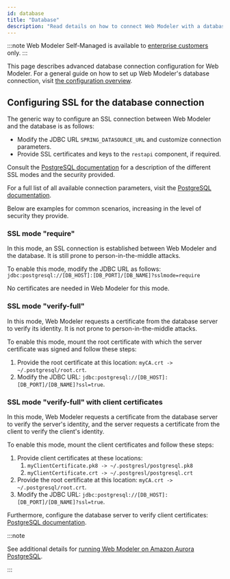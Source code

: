 ```yaml
---
id: database
title: "Database"
description: "Read details on how to connect Web Modeler with a database."
---
```


:::note
Web Modeler Self-Managed is available to [enterprise customers](../../../../reference/licenses.md#web-modeler) only.
:::

This page describes advanced database connection configuration for Web Modeler. For a general guide on how to set up Web Modeler's database connection, visit [the configuration overview](configuration.md#database).

## Configuring SSL for the database connection

The generic way to configure an SSL connection between Web Modeler and the database is as follows:

- Modify the JDBC URL `SPRING_DATASOURCE_URL` and customize connection parameters.
- Provide SSL certificates and keys to the `restapi` component, if required.

Consult the [PostgreSQL documentation](https://jdbc.postgresql.org/documentation/ssl/) for a description
of the different SSL modes and the security provided.

For a full list of all available connection parameters, visit the [PostgreSQL documentation](https://jdbc.postgresql.org/documentation/use/#connection-parameters/).

Below are examples for common scenarios, increasing in the level of security they provide.

### SSL mode "require"

In this mode, an SSL connection is established between Web Modeler and the database. It is still prone to
person-in-the-middle attacks.

To enable this mode, modify the JDBC URL as follows: `jdbc:postgresql://[DB_HOST]:[DB_PORT]/[DB_NAME]?sslmode=require`

No certificates are needed in Web Modeler for this mode.

### SSL mode "verify-full"

In this mode, Web Modeler requests a certificate from the database server to verify its identity. It is not
prone to person-in-the-middle attacks.

To enable this mode, mount the root certificate with which the server certificate was signed and follow these steps:

1. Provide the root certificate at this location: `myCA.crt -> ~/.postgresql/root.crt`.
2. Modify the JDBC URL: `jdbc:postgresql://[DB_HOST]:[DB_PORT]/[DB_NAME]?ssl=true`.

### SSL mode "verify-full" with client certificates

In this mode, Web Modeler requests a certificate from the database server to verify the server's identity, and
the server requests a certificate from the client to verify the client's identity.

To enable this mode, mount the client certificates and follow these steps:

1. Provide client certificates at these locations:
   1. `myClientCertificate.pk8 -> ~/.postgresl/postgresql.pk8`
   2. `myClientCertificate.crt -> ~/.postgresl/postgresql.crt`
2. Provide the root certificate at this location: `myCA.crt -> ~/.postgresql/root.crt`.
3. Modify the JDBC URL: `jdbc:postgresql://[DB_HOST]:[DB_PORT]/[DB_NAME]?ssl=true`.

Furthermore, configure the database server to verify client certificates:
[PostgreSQL documentation](https://www.postgresql.org/docs/current/ssl-tcp.html).

:::note

See additional details for [running Web Modeler on Amazon Aurora PostgreSQL](/self-managed/platform-deployment/amazon-aurora.md#running-web-modeler-on-amazon-aurora-postgresql).

:::
